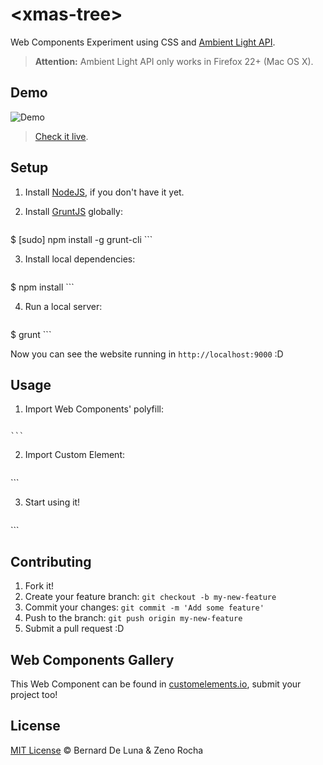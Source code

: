 # &lt;xmas-tree&gt;

Web Components Experiment using CSS and [Ambient Light API](http://www.w3.org/TR/ambient-light/).

> **Attention:** Ambient Light API only works in Firefox 22+ (Mac OS X).

## Demo

![Demo](http://f.cl.ly/items/0N1q1I3U3F2C1n0L291E/xmas-tree.gif)

> [Check it live](http://bernarddeluna.github.io/xmas-tree).

## Setup

1. Install [NodeJS](http://nodejs.org/download/), if you don't have it yet.

2. Install [GruntJS](http://gruntjs.com/) globally:

	```sh
$ [sudo] npm install -g grunt-cli
	```

3. Install local dependencies:

	```sh
$ npm install
	```

4. Run a local server:

	```sh
$ grunt
	```

Now you can see the website running in `http://localhost:9000` :D

## Usage

1. Import Web Components' polyfill:

	```xml
<script src="//cdnjs.cloudflare.com/ajax/libs/polymer/0.0.20130816/polymer.min.js"></script>
	```

2. Import Custom Element:

	```xml
<link rel="import" href="src/xmas-tree.html">
	```

3. Start using it!

	```xml
<xmas-tree></xmas-tree>
	```

## Contributing

1. Fork it!
2. Create your feature branch: `git checkout -b my-new-feature`
3. Commit your changes: `git commit -m 'Add some feature'`
4. Push to the branch: `git push origin my-new-feature`
5. Submit a pull request :D

## Web Components Gallery
This Web Component can be found in [customelements.io](http://customelements.io), submit your project too!

## License

[MIT License](http://opensource.org/licenses/MIT) © Bernard De Luna & Zeno Rocha
